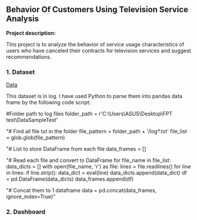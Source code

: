 ##  Behavior Of Customers Using Television Service Analysis

**Project description:** 

This project is to analyze the behavior of service usage characteristics of users who have canceled their contracts for television services and suggest recommendations.

### 1. Dataset

[Data](https://github.com/thaihiendo190699/thaihiendo190699.github.io/blob/main/DataSampleTest.zip)

This dataset is in log. I have used Python to parse them into pandas data frame by the following code script:

#Folder path to log files
folder_path = r'C:\Users\ASUS\Desktop\FPT test\DataSampleTest'

"# Find all file txt in the folder
file_pattern = folder_path + '/log*.txt'
file_list = glob.glob(file_pattern)

"# List to store DataFrame from each file
data_frames = []

"# Read each file and convert to DataFrame
for file_name in file_list:
    data_dicts = []
    with open(file_name, 'r') as file:
        lines = file.readlines()
        for line in lines:
            if line.strip():
                data_dict = eval(line)
                data_dicts.append(data_dict)
    df = pd.DataFrame(data_dicts)
    data_frames.append(df)

"# Concat them to 1 dataframe
data = pd.concat(data_frames, ignore_index=True)"

### 2. Dashboard




